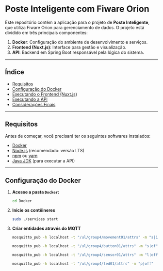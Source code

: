 # Poste Inteligente com Fiware Orion

Este repositório contém a aplicação para o projeto de **Poste Inteligente**, que utiliza Fiware Orion para gerenciamento de dados. O projeto está dividido em três principais componentes:

1. **Docker**: Configuração do ambiente de desenvolvimento e serviços.
2. **Frontend (Nuxt.js)**: Interface para gestão e visualização.
3. **API**: Backend em Spring Boot responsável pela lógica do sistema.

---

## Índice
- [Requisitos](#requisitos)
- [Configuração do Docker](#configuração-do-docker)
- [Executando o Frontend (Nuxt.js)](#executando-o-frontend-nuxtjs)
- [Executando a API](#executando-a-api)
- [Considerações Finais](#considerações-finais)

---

## Requisitos
Antes de começar, você precisará ter os seguintes softwares instalados:

- [Docker](https://www.docker.com/)
- [Node.js](https://nodejs.org/) (recomendado: versão LTS)
- [npm](https://www.npmjs.com/) ou [yarn](https://yarnpkg.com/)
- [Java JDK](https://www.oracle.com/java/technologies/javase-jdk11-downloads.html) (para executar a API)

---

## Configuração do Docker

1. **Acesse a pasta `Docker`:**
   ```bash
   cd Docker
2. **Inicie os contêineres**
   ```bash
   sudo ./services start
3. **Criar entidades através do MQTT**
   ```bash
   mosquitto_pub -h localhost -t "/ul/group4/movement01/attrs" -m "s|1000"
   ```
    ```bash
   mosquitto_pub -h localhost -t "/ul/group4/button01/attrs" -m "s|of"
   ```
     ```bash
   mosquitto_pub -h localhost -t "/ul/group4/sensor01/attrs" -m "l|off"
   ```
      ```bash
   mosquitto_pub -h localhost -t "/ul/group4/led01/attrs" -m "p|off"
   ```
   
